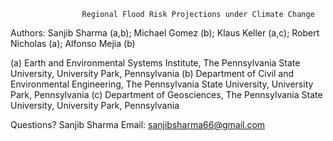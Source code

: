                     Regional Flood Risk Projections under Climate Change
		    
Authors: Sanjib Sharma (a,b); Michael Gomez (b); Klaus Keller (a,c); Robert Nicholas (a); Alfonso Mejia (b)

(a) Earth and Environmental Systems Institute, The Pennsylvania State University, University Park, Pennsylvania
(b) Department of Civil and Environmental Engineering, The Pennsylvania State University, University Park, Pennsylvania
(c) Department of Geosciences, The Pennsylvania State University, University Park, Pennsylvania

Questions? Sanjib Sharma Email: sanjibsharma66@gmail.com



